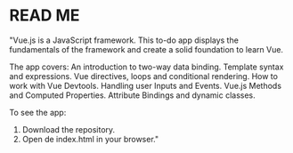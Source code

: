 <h1>READ ME </h1> 
"Vue.js is a JavaScript framework. This to-do app displays the fundamentals of the framework and create a solid foundation to learn Vue.

The app covers:
An introduction to two-way data binding.
Template syntax and expressions.
Vue directives, loops and conditional rendering.
How to work with Vue Devtools.
Handling user Inputs and Events.
Vue.js Methods and Computed Properties.
Attribute Bindings and dynamic classes.

To see the app:
1. Download the repository.
2. Open de index.html in your browser."
